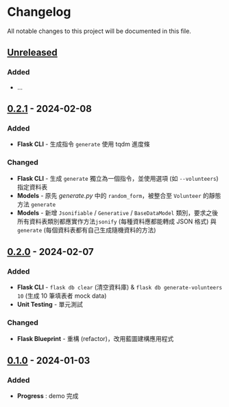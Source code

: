 # Changelog

All notable changes to this project will be documented in this file.



## [Unreleased]

### Added
+ ...



## [0.2.1] - 2024-02-08

### Added
+ **Flask CLI** - 生成指令 `generate` 使用 tqdm 進度條

### Changed
+ **Flask CLI** - 生成 `generate` 獨立為一個指令，並使用選項 (如 `--volunteers`) 指定資料表
+ **Models** - 原先 _generate.py_ 中的 `random_form`，被整合至 `Volunteer` 的靜態方法 `generate`
+ **Models** - 新增 `Jsonifiable` / `Generative` / `BaseDataModel` 類別，要求之後所有資料表類別都應實作方法`jsonify` (每種資料應都能轉成 JSON 格式) 與 `generate` (每個資料表都有自己生成隨機資料的方法)



## [0.2.0] - 2024-02-07

### Added
+ **Flask CLI** - `flask db clear` (清空資料庫) & `flask db generate-volunteers 10` (生成 10 筆填表者 mock data)
+ **Unit Testing** - 單元測試

### Changed
+ **Flask Blueprint** - 重構 (refactor)，改用藍圖建構應用程式



## [0.1.0] - 2024-01-03

### Added
+ **Progress** : demo 完成



[unreleased]:#
[0.2.1]:#
[0.2.0]:#
[0.1.0]:#
